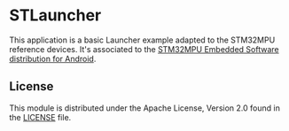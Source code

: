 # STLauncher #

This application is a basic Launcher example adapted to the STM32MPU reference devices.
It's associated to the [STM32MPU Embedded Software distribution for Android](https://wiki.st.com/stm32mpu/wiki/Category:STM32MPU_Embedded_Software_distribution_for_Android).

## License ##

This module is distributed under the Apache License, Version 2.0 found in the [LICENSE](./LICENSE) file.
